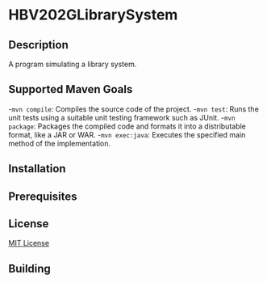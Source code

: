 # HBV202GLibrarySystem

## Description
A program simulating a library system.
## Supported Maven Goals
-`mvn compile`: Compiles the source code of the project.
-`mvn test`: Runs the unit tests using a suitable unit testing framework such as JUnit.
-`mvn package`: Packages the compiled code and formats it into a distributable format, like a JAR or WAR.
-`mvn exec:java`: Executes the specified main method of the implementation.
## Installation
## Prerequisites
## License
[MIT License](LICENSE)
## Building
